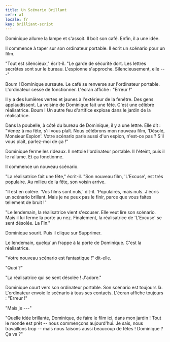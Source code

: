 ```yaml
---
title: Un Scénario Brillant
cefr: a1
locale: fr
key: brilliant-script
---
```


Dominique allume la lampe et s'assoit. Il boit son café. Enfin, il a une idée.

Il commence à taper sur son ordinateur portable. Il écrit un scénario pour un film.

"Tout est silencieux," écrit-il. "Le garde de sécurité dort. Les lettres secrètes sont sur le bureau. L'espionne s'approche. Silencieusement, elle ---"

Boum ! Dominique sursaute. Le café se renverse sur l'ordinateur portable. L'ordinateur cesse de fonctionner. L'écran affiche : "Erreur !"

Il y a des lumières vertes et jaunes à l'extérieur de la fenêtre. Des gens applaudissent. La voisine de Dominique fait une fête. C'est une célèbre réalisatrice. Boum ! Un autre feu d'artifice explose dans le jardin de la réalisatrice.

Dans la poubelle, à côté du bureau de Dominique, il y a une lettre. Elle dit : "Venez à ma fête, s'il vous plaît. Nous célébrons mon nouveau film, 'Désolé, Monsieur Espion'. Votre scénario parle aussi d'un espion, n'est-ce pas ? S'il vous plaît, parlez-moi de ça !"

Dominique ferme les rideaux. Il nettoie l'ordinateur portable. Il l'éteint, puis il le rallume. Et ça fonctionne.

Il commence un nouveau scénario.

"La réalisatrice fait une fête," écrit-il. "Son nouveau film, 'L'Excuse', est très populaire. Au milieu de la fête, son voisin arrive.

"Il est en colère. 'Vos films sont nuls,' dit-il. 'Populaires, mais nuls. J'écris un scénario brillant. Mais je ne peux pas le finir, parce que vous faites tellement de bruit !'

"Le lendemain, la réalisatrice vient s'excuser. Elle veut lire son scénario. Mais il lui ferme la porte au nez. Finalement, la réalisatrice de 'L'Excuse' se sent désolée. La Fin."

Dominique sourit. Puis il clique sur Supprimer.

Le lendemain, quelqu'un frappe à la porte de Dominique. C'est la réalisatrice.

"Votre nouveau scénario est fantastique !" dit-elle.

"Quoi ?"

"La réalisatrice qui se sent désolée ! J'adore."

Dominique court vers son ordinateur portable. Son scénario est toujours là. L'ordinateur envoie le scénario à tous ses contacts. L'écran affiche toujours : "Erreur !"

"Mais je ---"

"Quelle idée brillante, Dominique, de faire le film ici, dans mon jardin ! Tout le monde est prêt -- nous commençons aujourd'hui. Je sais, nous travaillons trop -- mais nous faisons aussi beaucoup de fêtes ! Dominique ? Ça va ?"